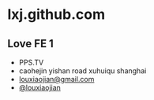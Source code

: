 #  lxj.github.com

## Love FE 1

- PPS.TV
- caohejin yishan road xuhuiqu shanghai
- louxiaojian@gmail.com
- [@louxiaojian](http://weibo.com/aleclou)
